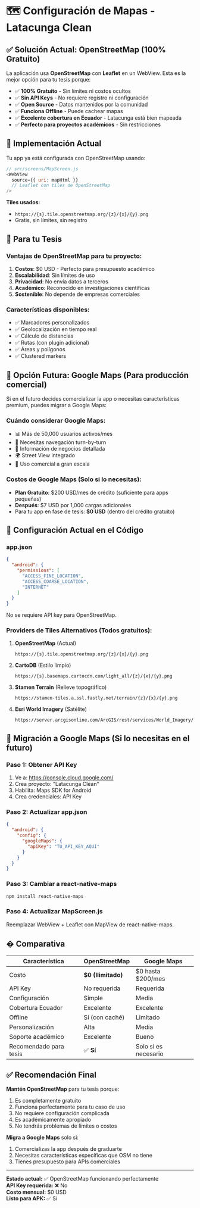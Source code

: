 # 🗺️ Configuración de Mapas - Latacunga Clean

## ✅ Solución Actual: OpenStreetMap (100% Gratuito)

La aplicación usa **OpenStreetMap** con **Leaflet** en un WebView. Esta es la mejor opción para tu tesis porque:

- ✅ **100% Gratuito** - Sin límites ni costos ocultos
- ✅ **Sin API Keys** - No requiere registro ni configuración
- ✅ **Open Source** - Datos mantenidos por la comunidad
- ✅ **Funciona Offline** - Puede cachear mapas
- ✅ **Excelente cobertura en Ecuador** - Latacunga está bien mapeada
- ✅ **Perfecto para proyectos académicos** - Sin restricciones

## 📱 Implementación Actual

Tu app ya está configurada con OpenStreetMap usando:

```javascript
// src/screens/MapScreen.js
<WebView
  source={{ uri: mapHtml }}
  // Leaflet con tiles de OpenStreetMap
/>
```

**Tiles usados:**
- `https://{s}.tile.openstreetmap.org/{z}/{x}/{y}.png`
- Gratis, sin límites, sin registro

## 🎯 Para tu Tesis

### Ventajas de OpenStreetMap para tu proyecto:
1. **Costos**: $0 USD - Perfecto para presupuesto académico
2. **Escalabilidad**: Sin límites de uso
3. **Privacidad**: No envía datos a terceros
4. **Académico**: Reconocido en investigaciones científicas
5. **Sostenible**: No depende de empresas comerciales

### Características disponibles:
- ✅ Marcadores personalizados
- ✅ Geolocalización en tiempo real
- ✅ Cálculo de distancias
- ✅ Rutas (con plugin adicional)
- ✅ Áreas y polígonos
- ✅ Clustered markers

## 🚀 Opción Futura: Google Maps (Para producción comercial)

Si en el futuro decides comercializar la app o necesitas características premium, puedes migrar a Google Maps:

### Cuándo considerar Google Maps:
- 📊 Más de 50,000 usuarios activos/mes
- 🚗 Necesitas navegación turn-by-turn
- 🏢 Información de negocios detallada
- 🌍 Street View integrado
- 💼 Uso comercial a gran escala

### Costos de Google Maps (Solo si lo necesitas):
- **Plan Gratuito**: $200 USD/mes de crédito (suficiente para apps pequeñas)
- **Después**: $7 USD por 1,000 cargas adicionales
- Para tu app en fase de tesis: **$0 USD** (dentro del crédito gratuito)

## 📝 Configuración Actual en el Código

### app.json
```json
{
  "android": {
    "permissions": [
      "ACCESS_FINE_LOCATION",
      "ACCESS_COARSE_LOCATION",
      "INTERNET"
    ]
  }
}
```

No se requiere API key para OpenStreetMap.

### Providers de Tiles Alternativos (Todos gratuitos):

1. **OpenStreetMap** (Actual)
   ```
   https://{s}.tile.openstreetmap.org/{z}/{x}/{y}.png
   ```

2. **CartoDB** (Estilo limpio)
   ```
   https://{s}.basemaps.cartocdn.com/light_all/{z}/{x}/{y}.png
   ```

3. **Stamen Terrain** (Relieve topográfico)
   ```
   https://stamen-tiles.a.ssl.fastly.net/terrain/{z}/{x}/{y}.png
   ```

4. **Esri World Imagery** (Satélite)
   ```
   https://server.arcgisonline.com/ArcGIS/rest/services/World_Imagery/MapServer/tile/{z}/{y}/{x}
   ```

## 🔄 Migración a Google Maps (Si lo necesitas en el futuro)

### Paso 1: Obtener API Key
1. Ve a: https://console.cloud.google.com/
2. Crea proyecto: "Latacunga Clean"
3. Habilita: Maps SDK for Android
4. Crea credenciales: API Key

### Paso 2: Actualizar app.json
```json
{
  "android": {
    "config": {
      "googleMaps": {
        "apiKey": "TU_API_KEY_AQUI"
      }
    }
  }
}
```

### Paso 3: Cambiar a react-native-maps
```bash
npm install react-native-maps
```

### Paso 4: Actualizar MapScreen.js
Reemplazar WebView + Leaflet con MapView de react-native-maps.

## � Comparativa

| Característica | OpenStreetMap | Google Maps |
|----------------|---------------|-------------|
| Costo | **$0 (Ilimitado)** | $0 hasta $200/mes |
| API Key | No requerida | Requerida |
| Configuración | Simple | Media |
| Cobertura Ecuador | Excelente | Excelente |
| Offline | Sí (con caché) | Limitado |
| Personalización | Alta | Media |
| Soporte académico | Excelente | Bueno |
| Recomendado para tesis | ✅ **Sí** | Solo si es necesario |

## ✅ Recomendación Final

**Mantén OpenStreetMap** para tu tesis porque:
1. Es completamente gratuito
2. Funciona perfectamente para tu caso de uso
3. No requiere configuración complicada
4. Es académicamente apropiado
5. No tendrás problemas de límites o costos

**Migra a Google Maps** solo si:
1. Comercializas la app después de graduarte
2. Necesitas características específicas que OSM no tiene
3. Tienes presupuesto para APIs comerciales

---

**Estado actual:** ✅ OpenStreetMap funcionando perfectamente  
**API Key requerida:** ❌ No  
**Costo mensual:** $0 USD  
**Listo para APK:** ✅ Sí

